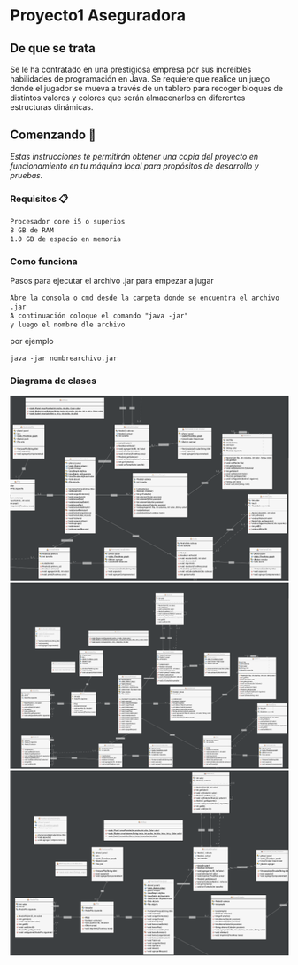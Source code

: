 # Proyecto1 Aseguradora

## De que se trata
Se le ha contratado en una prestigiosa empresa por sus increíbles habilidades de programación en Java. Se requiere que realice un juego donde el jugador se mueva a través de un tablero para recoger bloques de distintos valores y colores que serán almacenarlos en diferentes estructuras dinámicas.

## Comenzando 🚀

_Estas instrucciones te permitirán obtener una copia del proyecto en funcionamiento en tu máquina local para propósitos de desarrollo y pruebas._

### Requisitos 📋

```
Procesador core i5 o superios
8 GB de RAM
1.0 GB de espacio en memoria
```

### Como funciona

Pasos para ejecutar el archivo .jar para empezar a jugar 
```
Abre la consola o cmd desde la carpeta donde se encuentra el archivo .jar
A continuación coloque el comando "java -jar"
y luego el nombre dle archivo
```
por ejemplo
```
java -jar nombrearchivo.jar
```

### Diagrama de clases

![image](IMAGENES/UML1.png)
![image](IMAGENES/UML2.png)
![image](IMAGENES/UML3.png)

